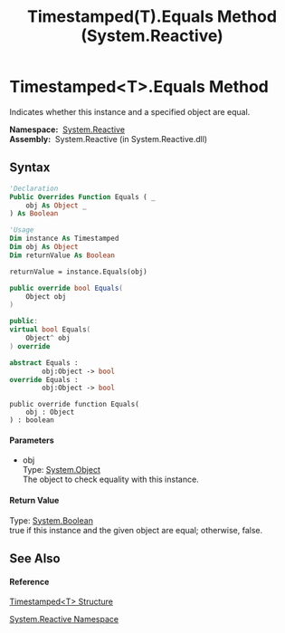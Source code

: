 ﻿---
title: Timestamped(T).Equals Method  (System.Reactive)
TOCTitle: Equals Method
ms:assetid: M:System.Reactive.Timestamped`1.Equals(System.Object)
ms:mtpsurl: https://msdn.microsoft.com/en-us/library/Hh212049(v=VS.103)
ms:contentKeyID: 36069748
ms.date: 06/28/2011
mtps_version: v=VS.103
f1_keywords:
- System.Reactive.Timestamped`1.Equals
dev_langs:
- CSharp
- JScript
- VB
- FSharp
- c++
---

# Timestamped\<T\>.Equals Method

Indicates whether this instance and a specified object are equal.

**Namespace:**  [System.Reactive](hh229356\(v=vs.103\).md)  
**Assembly:**  System.Reactive (in System.Reactive.dll)

## Syntax

``` vb
'Declaration
Public Overrides Function Equals ( _
    obj As Object _
) As Boolean
```

``` vb
'Usage
Dim instance As Timestamped
Dim obj As Object
Dim returnValue As Boolean

returnValue = instance.Equals(obj)
```

``` csharp
public override bool Equals(
    Object obj
)
```

``` c++
public:
virtual bool Equals(
    Object^ obj
) override
```

``` fsharp
abstract Equals : 
        obj:Object -> bool 
override Equals : 
        obj:Object -> bool 
```

``` jscript
public override function Equals(
    obj : Object
) : boolean
```

#### Parameters

  - obj  
    Type: [System.Object](https://msdn.microsoft.com/en-us/library/e5kfa45b)  
    The object to check equality with this instance.  

#### Return Value

Type: [System.Boolean](https://msdn.microsoft.com/en-us/library/a28wyd50)  
true if this instance and the given object are equal; otherwise, false.  

## See Also

#### Reference

[Timestamped\<T\> Structure](hh228977\(v=vs.103\).md)

[System.Reactive Namespace](hh229356\(v=vs.103\).md)

